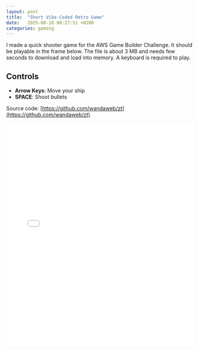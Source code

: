 ```yaml
---
layout: post
title:  "Short Vibe-Coded Retro Game"
date:   2025-08-16 00:27:51 +0200
categories: gaming
---
```

I made a quick shooter game for the AWS Game Builder Challenge. It should be playable in the frame below. The file is about 3 MB and needs few seconds to download and load into memory. A keyboard is required to play.  

## Controls
- **Arrow Keys**: Move your ship
- **SPACE**: Shoot bullets

Source code: [https://github.com/wandaweb/zt](https://github.com/wandaweb/zt)

<iframe src="../../../../zt/game.html" style="border:none;" title="Game Area" width="100%" height="600px"></iframe>

